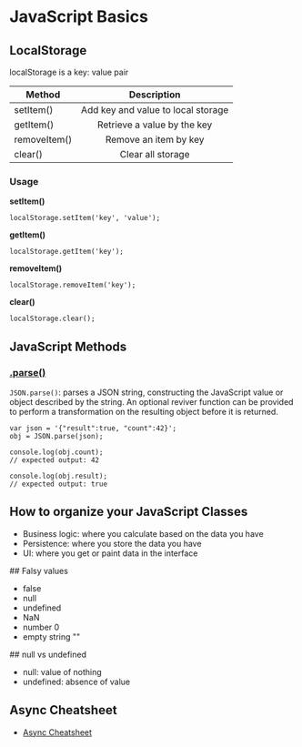 # JavaScript Basics

## LocalStorage

localStorage is a key: value pair

| Method        | Description                        |
| ------------- |:----------------------------------:|
| setItem()     | Add key and value to local storage |
| getItem()     | Retrieve a value by the key        |
| removeItem()  | Remove an item by key              |
| clear()       | Clear all storage                  |

### Usage

**setItem()**

`localStorage.setItem('key', 'value');`

**getItem()**

`localStorage.getItem('key');`

**removeItem()**

`localStorage.removeItem('key');`

**clear()**

`localStorage.clear();`

## JavaScript Methods

### [.parse()](https://developer.mozilla.org/en-US/docs/Web/JavaScript/Reference/Global_Objects/JSON/parse)

`JSON.parse()`: parses a JSON string, constructing the JavaScript value or object described by the string. An optional reviver function can be provided to perform a transformation on the resulting object before it is returned.

```
var json = '{"result":true, "count":42}';
obj = JSON.parse(json);

console.log(obj.count);
// expected output: 42

console.log(obj.result);
// expected output: true
```


## How to organize your JavaScript Classes

- Business logic: where you calculate based on the data you have
- Persistence: where you store the data you have
- UI: where you get or paint data in the interface


## Falsy values

- false
- null
- undefined
- NaN
- number 0
- empty string ""


## null vs undefined

- null: value of nothing
- undefined: absence of value

## Async Cheatsheet

- [Async Cheatsheet](https://raw.githubusercontent.com/frontarm/async-javascript-cheatsheet/master/async-cheatsheet.png)
